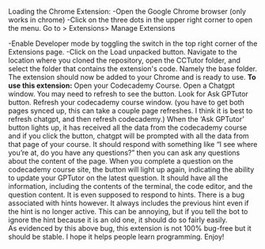 Loading the Chrome Extension:
-Open the Google Chrome browser (only works in chrome)
-Click on the three dots in the upper right corner to open the menu. Go to > Extensions> Manage Extensions 

-Enable Developer mode by toggling the switch in the top right corner of the Extensions page.
-Click on the Load unpacked button. Navigate to the location where you cloned the repository, open the CCTutor folder, and select the folder that contains the extension's code. Namely the base folder.
 The extension should now be added to your Chrome and is ready to use.
**To use this extension:**
Open your Codecademy Course.
Open a Chatgpt window. You may need to refresh to see the button.  Look for Ask GPTutor button.
Refresh your codecademy course window. (you have to get both pages synced up, this can take a couple page refreshes. I think it is best to refresh chatgpt, and then refresh codecademy.)
When the ‘Ask GPTutor’ button lights up, it has received all the data from the codecademy course and if you click the button, chatgpt will be prompted with all the data from that page of your course. It should respond with something like “I see where you’re at, do you have any questions?” then you can ask any questions about the content of the page. When you complete a question on the codecademy course site, the button will light up again, indicating the ability to update your GPTutor on the latest question. It should have all the information, including the contents of the terminal, the code editor, and the question content. 
It is even supposed to respond to hints. There is a bug associated with hints however. It always includes the previous hint even if the hint is no longer active. This can be annoying, but if you tell the bot to ignore the hint because it is an old one, it should do so fairly easily.  
As evidenced by this above bug, this extension is not 100% bug-free but it should be stable. I hope it helps people learn programming. Enjoy!
